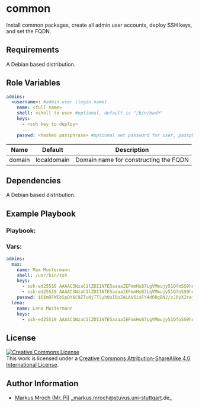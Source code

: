# common

Install common packages, create all admin user accounts, deploy SSH keys, and set the FQDN.

## Requirements

A Debian based distribution.

## Role Variables
```yml
admins:
  <username>: #admin user (login name)
    name: <full name>
    shell: <shell to use> #optional, default is "/bin/bash"
    keys:
      - <ssh key to deploy>
      ...
    passwd: <hashed passphrase> #optional set password for user, passphrase needs to be hashed (for more information see: http://docs.ansible.com/ansible/faq.html#how-do-i-generate-crypted-passwords-for-the-user-module)
```

| Name   | Default     | Description                           |
|--------|-------------|---------------------------------------|
| domain | localdomain | Domain name for constructing the FQDN |

## Dependencies

A Debian based distribution.

## Example Playbook
### Playbook:

### Vars:
```yml
admins:
  max:
    name: Max Mustermann
    shell: /usr/bin/zsh
    keys:
      - ssh-ed25519 AAAAC3NzaC1lZDI1NTE5aaaaIEFmmHsB7LgVMmujy51QfoSS9hnN7GMEm+Mkcg1YVJnn max123
      - ssh-ed25519 AAAAC3NzaC1lZDI1NTE5aaaaIEFmmHsB7LgVMmujy51QfoSS9hnN7GMEm+Mkcg1YVJnn max321
    passwd: $6$mDFWEb5pDY$C9ZTuNjTTSyh0uIBoZALAV6isFY4dO8gBN2/xJ0yX2rejvr2wKp/wMmHwvoC.gD8NaeozxjhWvNHp3rJEJdJj1
  lena:
    name: Lena Mustermann
    keys:
      - ssh-ed25519 AAAAC3NzaC1lZDI1NTE5aaaaIEFmmHsB7LgVMmujy51QfoSS9hnN7GMEm+Mkcg1YVJnn max123
```

## License

<a rel="license" href="http://creativecommons.org/licenses/by-sa/4.0/"><img alt="Creative Commons License" style="border-width:0" src="https://i.creativecommons.org/l/by-sa/4.0/80x15.png" /></a><br />This work is licensed under a <a rel="license" href="http://creativecommons.org/licenses/by-sa/4.0/">Creative Commons Attribution-ShareAlike 4.0 International License</a>.

## Author Information
* [Markus Mroch (Mr. Pi)](https://github.com/Mr-Pi) _markus.mroch@stuvus.uni-stuttgart.de_
